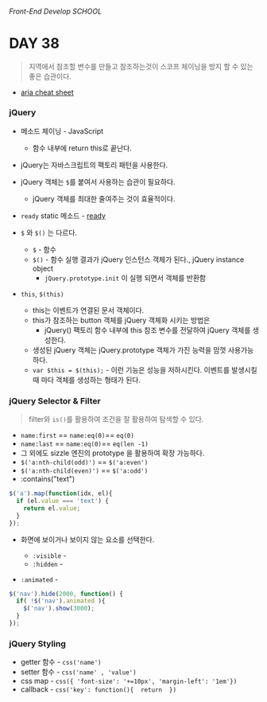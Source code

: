 ###### Front-End Develop SCHOOL

# DAY 38

> 지역에서 참조할 변수를 만들고 참조하는것이 스코프 체이닝을 방지 할 수 있는 좋은 습관이다.
* [aria cheat sheet](https://www.w3.org/TR/wai-aria-practices/#combobox)

### jQuery 

* 메소드 체이닝 - JavaScript
  * 함수 내부에 return this로 끝난다.

* jQuery는 자바스크립트의 팩토리 패턴을 사용한다.
* jQuery 객체는 `$`를 붙여서 사용하는 습관이 필요하다.
  * jQuery 객체를 최대한 줄여주는 것이 효율적이다.
* `ready` static 메소드 - [ready](http://api.jquery.com/ready/)

* `$` 와 `$()` 는 다르다.
  * `$` - 함수
  * `$()` - 함수 실행 결과가 jQuery 인스턴스 객체가 된다., jQuery instance object
    * `jQuery.prototype.init` 이 실행 되면서 객체를 반환함

* `this`, `$(this)` 
  * this는 이벤트가 연결된 문서 객체이다.
  * this가 참조하는 button 객체를 jQuery 객체화 시키는 방법은
    * jQuery() 팩토리 함수 내부에 this 참조 변수를 전달하여 jQuery 객체를 생성한다.
  * 생성된  jQuery 객체는 jQuery.prototype 객체가 가진 능력을 맘껏 사용가능하다.
  * `var $this = $(this);` - 이런 기능은 성능을 저하시킨다. 이벤트를 발생시킬 때 마다 객체를 생성하는 형태가 된다.

### jQuery Selector & Filter
> filter와 `is()`를 활용하여 조건을 잘 활용하여 탐색할 수 있다.

* `name:first` == `name:eq(0)`== `eq(0)`
* `name:last`  == `name:eq(0)`== `eq(len -1)`
* 그 외에도 sizzle 엔진의 prototype 을 활용하여 확장 가능하다.
* `$('a:nth-child(odd)')` == `$('a:even')`
* `$('a:nth-child(even)')` == `$('a:odd')`
* :contains("text")
```js
$('a').map(function(idx, el){
  if (el.value === 'text') {
    return el.value;
  }
});
```

* 화면에 보이거나 보이지 않는 요소를 선택한다.
  * `:visible`  - 
  * `:hidden`  -

* `:animated` - 

```js 
$('nav').hide(2000, function() {
  if( !$('nav').animated ){
    $('nav').show(3000);
  }
});
```

### jQuery Styling
* getter 함수 - `css('name')` 
* setter 함수 - `css('name' , 'value')` 
* css map - `css({ 'font-size': '+=10px', 'margin-left': '1em'})`
* callback - `css('key': function(){  return  })`


